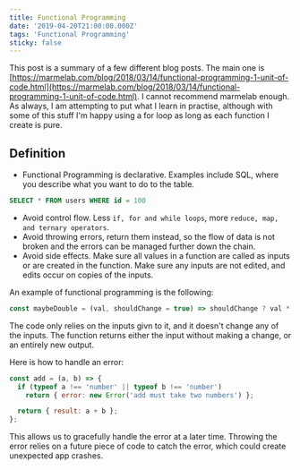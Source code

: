```yaml
---
title: Functional Programming
date: '2019-04-20T21:00:00.000Z'
tags: 'Functional Programming'
sticky: false
---
```


This post is a summary of a few different blog posts. The main one is [https://marmelab.com/blog/2018/03/14/functional-programming-1-unit-of-code.html](https://marmelab.com/blog/2018/03/14/functional-programming-1-unit-of-code.html). I cannot recommend marmelab enough.
As always, I am attempting to put what I learn in practise, although with some of this stuff I'm happy using a for loop as long as each function I create is pure.

## Definition

- Functional Programming is declarative. Examples include SQL, where you describe what you want to do to the table.

```sql
SELECT * FROM users WHERE id = 100
```

- Avoid control flow. Less `if, for and while loops`, more `reduce, map, and ternary operators`.
- Avoid throwing errors, return them instead, so the flow of data is not broken and the errors can be managed further down the chain.
- Avoid side effects. Make sure all values in a function are called as inputs or are created in the function. Make sure any inputs are not edited, and edits occur on copies of the inputs.

An example of functional programming is the following:

```js
const maybeDouble = (val, shouldChange = true) => shouldChange ? val * 2 : val;
```

The code only relies on the inputs givn to it, and it doesn't change any of the inputs. The function returns either the input without making a change, or an entirely new output.

Here is how to handle an error:

```js
const add = (a, b) => {
  if (typeof a !== 'number' || typeof b !== 'number')
    return { error: new Error('add must take two numbers') };

  return { result: a + b };
};
```

This allows us to gracefully handle the error at a later time. Throwing the error relies on a future piece of code to catch the error, which could create unexpected app crashes.
